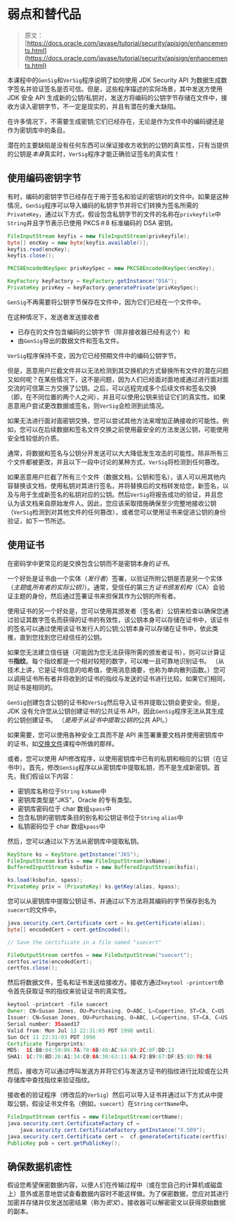 # 弱点和替代品

> 原文： [https://docs.oracle.com/javase/tutorial/security/apisign/enhancements.html](https://docs.oracle.com/javase/tutorial/security/apisign/enhancements.html)

本课程中的`GenSig`和`VerSig`程序说明了如何使用 JDK Security API 为数据生成数字签名并验证签名是否可信。但是，这些程序描述的实际场景，其中发送方使用 JDK 安全 API 生成新的公钥/私钥对，发送方将编码的公钥字节存储在文件中，接收方读入密钥字节，不一定是现实的，并且有潜在的重大缺陷。

在许多情况下，不需要生成密钥;它们已经存在，无论是作为文件中的编码键还是作为密钥库中的条目。

潜在的主要缺陷是没有任何东西可以保证接收方收到的公钥的真实性，只有当提供的公钥是*本身*真实时，`VerSig`程序才能正确验证签名的真实性！

## 使用编码密钥字节

有时，编码的密钥字节已经存在于用于签名和验证的密钥对的文件中。如果是这种情况，`GenSig`程序可以导入编码的私钥字节并将它们转换为签名所需的`PrivateKey`，通过以下方式，假设包含私钥字节的文件的名称在`privkeyfile`中`String`并且字节表示已使用 PKCS＃8 标准编码的 DSA 密钥。

```java
FileInputStream keyfis = new FileInputStream(privkeyfile);
byte[] encKey = new byte[keyfis.available()];
keyfis.read(encKey);
keyfis.close();

PKCS8EncodedKeySpec privKeySpec = new PKCS8EncodedKeySpec(encKey);

KeyFactory keyFactory = KeyFactory.getInstance("DSA");
PrivateKey privKey = keyFactory.generatePrivate(privKeySpec);

```

`GenSig`不再需要将公钥字节保存在文件中，因为它们已经在一个文件中。

在这种情况下，发送者发送接收者

*   已存在的文件包含编码的公钥字节（除非接收器已经有这个）和
*   由`GenSig`导出的数据文件和签名文件。

`VerSig`程序保持不变，因为它已经预期文件中的编码公钥字节。

但是，恶意用户拦截文件并以无法检测到其交换机的方式替换所有文件的潜在问题又如何呢？在某些情况下，这不是问题，因为人们已经面对面地或通过进行面对面交流的可信第三方交换了公钥。之后，可以远程完成多个后续文件和签名交换（即，在不同位置的两个人之间），并且可以使用公钥来验证它们的真实性。如果恶意用户尝试更改数据或签名，则`VerSig`会检测到此情况。

如果无法进行面对面密钥交换，您可以尝试其他方法来增加正确接收的可能性。例如，您可以在后续数据和签名文件交换之前使用最安全的方法发送公钥，可能使用安全性较低的介质。

通常，将数据和签名与公钥分开发送可以大大降低发生攻击的可能性。除非所有三个文件都被更改，并且以下一段中讨论的某种方式，`VerSig`将检测到任何篡改。

如果恶意用户拦截了所有三个文件（数据文档，公钥和签名），该人可以用其他内容替换该文档，使用私钥对其进行签名，并将替换后的文档转发给您，新签名，以及与用于生成新签名的私钥对应的公钥。然后`VerSig`将报告成功的验证，并且您认为该文档来自原始发件人。因此，您应该采取措施确保至少完整地接收公钥（`VerSig`检测到对其他文件的任何篡改），或者您可以使用证书来促进公钥的身份验证，如下一节所述。

## 使用证书

在密码学中更常见的是交换包含公钥而不是密钥本身的*证书*。

一个好处是证书由一个实体（*发行者*）签署，以验证所附公钥是否是另一个实体（*主题*或*所有者的实际公钥）*）。通常，受信任的第三方*证书颁发机构*（CA）会验证主题的身份，然后通过签署证书来担保其作为公钥的所有者。

使用证书的另一个好处是，您可以使用其颁发者（签名者）公钥来检查以确保您通过验证其数字签名而获得的证书的有效性，该公钥本身可以存储在证书中，该证书的签名可以通过使用该证书发行人的公钥;公钥本身可以存储在证书中，依此类推，直到您找到您已经信任的公钥。

如果您无法建立信任链（可能因为您无法获得所需的颁发者证书），则可以计算证书**指纹**。每个指纹都是一个相对较短的数字，可以唯一且可靠地识别证书。 （从技术上讲，它是证书信息的哈希值，使用消息摘要，也称为单向散列函数。）您可以调用证书所有者并将收到的证书的指纹与发送的证书进行比较。如果它们相同，则证书是相同的。

`GenSig`创建包含公钥的证书和`VerSig`然后导入证书并提取公钥会更安全。但是，JDK 没有允许您从公钥创建证书的公共证书 API，因此`GenSig`程序无法从其生成的公钥创建证书。 （*是用于从证书中提取公钥的*公共 API。）

如果需要，您可以使用各种安全工具而不是 API 来签署重要文档并使用密钥库中的证书，如[交换文件](../toolfilex/index.html)课程中所做的那样。

或者，您可以使用 API​​修改程序，以使用密钥库中已有的私钥和相应的公钥（在证书中）。首先，修改`GenSig`程序以从密钥库中提取私钥，而不是生成新密钥。首先，我们假设以下内容：

*   密钥库名称位于`String` `ksName`中
*   密钥库类型是“JKS”，Oracle 的专有类型。
*   密钥库密码位于 char 数组`spass`中
*   包含私钥的密钥库条目的别名和公钥证书位于`String` `alias`中
*   私钥密码位于 char 数组`kpass`中

然后，您可以通过以下方法从密钥库中提取私钥。

```java
KeyStore ks = KeyStore.getInstance("JKS");
FileInputStream ksfis = new FileInputStream(ksName); 
BufferedInputStream ksbufin = new BufferedInputStream(ksfis);

ks.load(ksbufin, spass);
PrivateKey priv = (PrivateKey) ks.getKey(alias, kpass);

```

您可以从密钥库中提取公钥证书，并通过以下方法将其编码的字节保存到名为`suecert`的文件中。

```java
java.security.cert.Certificate cert = ks.getCertificate(alias);
byte[] encodedCert = cert.getEncoded();

// Save the certificate in a file named "suecert" 

FileOutputStream certfos = new FileOutputStream("suecert");
certfos.write(encodedCert);
certfos.close();

```

然后将数据文件，签名和证书发送给接收方。接收方通过`keytool -printcert`命令首先获取证书的指纹来验证证书的真实性。

```java
keytool -printcert -file suecert
Owner: CN=Susan Jones, OU=Purchasing, O=ABC, L=Cupertino, ST=CA, C=US
Issuer: CN=Susan Jones, OU=Purchasing, O=ABC, L=Cupertino, ST=CA, C=US
Serial number: 35aaed17
Valid from: Mon Jul 13 22:31:03 PDT 1998 until:
Sun Oct 11 22:31:03 PDT 1998
Certificate fingerprints:
MD5:  1E:B8:04:59:86:7A:78:6B:40:AC:64:89:2C:0F:DD:13
SHA1: 1C:79:BD:26:A1:34:C0:0A:30:63:11:6A:F2:B9:67:DF:E5:8D:7B:5E

```

然后，接收方可以通过呼叫发送方并将它们与发送方证书的指纹进行比较或在公共存储库中查找指纹来验证指纹。

接收者的验证程序（修改后的`VerSig`）然后可以导入证书并通过以下方式从中提取公钥，假设证书文件名（例如，`suecert`）在`String` `certName`中。

```java
FileInputStream certfis = new FileInputStream(certName);
java.security.cert.CertificateFactory cf =
    java.security.cert.CertificateFactory.getInstance("X.509");
java.security.cert.Certificate cert =  cf.generateCertificate(certfis);
PublicKey pub = cert.getPublicKey();

```

## 确保数据机密性

假设您希望保密数据内容，以便人们在传输过程中（或在您自己的计算机或磁盘上）意外或恶意地尝试查看数据内容时不能这样做。为了保密数据，您应对其进行加密并存储并仅发送加密结果（称为*密文*）。接收器可以解密密文以获得原始数据的副本。